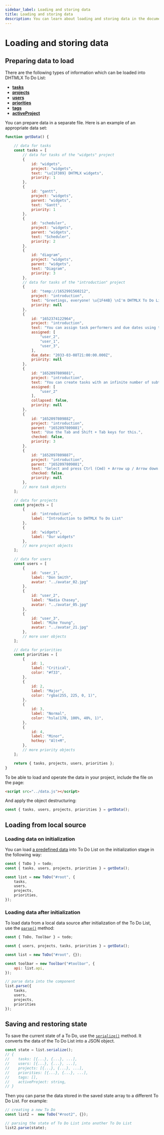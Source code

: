 ```yaml
---
sidebar_label: Loading and storing data
title: Loading and storing data
description: You can learn about loading and storing data in the documentation of the DHTMLX JavaScript To Do List library. Browse developer guides and API reference, try out code examples and live demos, and download a free 30-day evaluation version of DHTMLX To Do List.
---
```


# Loading and storing data

## Preparing data to load

There are the following types of information which can be loaded into DHTMLX To Do List:

- [**tasks**](api/configs/tasks_config.md)
- [**projects**](api/configs/projects_config.md)
- [**users**](api/configs/users_config.md)
- [**priorities**](api/configs/priorities_config.md)
- [**tags**](api/configs/tags_config.md)
- [**activeProject**](api/configs/activeproject_config.md)

You can prepare data in a separate file. Here is an example of an appropriate data set:

~~~js title="data.js"
function getData() {

    // data for tasks
    const tasks = [
        // data for tasks of the "widgets" project
        {
            id: "widgets",
            project: "widgets",
            text: "\u{1F389} DHTMLX widgets",
            priority: 1
        },
        {
            id: "gantt",
            project: "widgets",
            parent: "widgets",
            text: "Gantt",
            priority: 1
        },
        {
            id: "scheduler",
            project: "widgets",
            parent: "widgets",
            text: "Scheduler",
            priority: 2
        },
        {
            id: "diagram",
            project: "widgets",
            parent: "widgets",
            text: "Diagram",
            priority: 3
        },
        // data for tasks of the "introduction" project    
        {
            id: "temp://1652991560212",
            project: "introduction",
            text: "Greetings, everyone! \u{1F44B} \nI'm DHTMLX To Do List.",
            priority: null
        },
        {
            id: "1652374122964",
            project: "introduction",
            text: "You can assign task performers and due dates using the menu.",
            assigned: [
                "user_2",
                "user_1",
                "user_3",
            ],
            due_date: "2033-03-08T21:00:00.000Z",
            priority: null
        },
        {
            id: "1652097809881",
            project: "introduction",
            text: "You can create tasks with an infinite number of subtasks.",
            assigned: [
                "user_2"
            ],
            collapsed: false,
            priority: null
        },
        {
            id: "1652097809882",
            project: "introduction",
            parent: "1652097809881",
            text: "Use the Tab and Shift + Tab keys for this.",
            checked: false,
            priority: 3
        },
        {
            id: "1652097809887",
            project: "introduction",
            parent: "1652097809881",
            text: "Select and press Ctrl (Cmd) + Arrow up / Arrow down to change the task order.",
            checked: false,
            priority: null
        },
        // more task objects
    ];

    // data for projects
    const projects = [
        {
            id: "introduction",
            label: "Introduction to DHTMLX To Do List"
        },
        {
            id: "widgets",
            label: "Our widgets"
        },
        // more project objects
    ];

    // data for users
    const users = [
        {
            id: "user_1",
            label: "Don Smith",
            avatar: "../avatar_02.jpg"
        },
        {
            id: "user_2",
            label: "Nadia Chasey",
            avatar: "../avatar_05.jpg"
        },
        {
            id: "user_3",
            label: "Mike Young",
            avatar: "../avatar_21.jpg"
        },
        // more user objects
    ];

    // data for priorities
    const priorities = [
        {
            id: 1,
            label: "Critical",
            color: "#f33",
        },
        {
            id: 2,
            label: "Major",
            color: "rgba(255, 225, 0, 1)",
        },
        {
            id: 3,
            label: "Normal",
            color: "hsla(170, 100%, 40%, 1)",
        },
        {
            id: 4,
            label: "Minor",
            hotkey: "Alt+M",
        },
        // more priority objects
    ];

    return { tasks, projects, users, priorities };
}
~~~

To be able to load and operate the data in your project, include the file on the page:

~~~html title="index.html"
<script src="../data.js"></script>
~~~

And apply the object destructuring:

~~~js title="index.js"
const { tasks, users, projects, priorities } = getData();
~~~

## Loading from local source

### Loading data on initialization

You can load [a predefined data](guides/loading_data.md#preparing-data-to-load) into To Do List on the initialization stage in the following way:

~~~js {2,5-8} title="index.js"
const { ToDo } = todo;
const { tasks, users, projects, priorities } = getData();

const list = new ToDo("#root", {
    tasks,
    users,
    projects,
    priorities,
});
~~~

### Loading data after initialization

To load data from a local data source after initialization of the To Do List, use the [`parse()`](api/methods/parse_method.md) method:

~~~js {3,5,12-17} title="index.js"
const { ToDo, Toolbar } = todo;

const { users, projects, tasks, priorities } = getData();

const list = new ToDo("#root", {});

const toolbar = new Toolbar("#toolbar", {
    api: list.api,
});

// parse data into the component
list.parse({
    tasks,
    users,
    projects,
    priorities
});
~~~

## Saving and restoring state

To save the current state of a To Do, use the [`serialize()`](api/methods/serialize_method.md) method. It converts the data of the To Do List into a JSON object.

~~~js
const state = list.serialize();
// {
//    tasks: [{...}, {...}, ...],
//    users: [{...}, {...}, ...],
//    projects: [{...}, {...}, ...],
//    priorities: [{...}, {...}, ...],
//    tags: [],
//    activeProject: string,
// }
~~~

Then you can parse the data stored in the saved state array to a different To Do List. For example:

~~~js
// creating a new To Do
const list2 =  new ToDo("#root2", {});

// parsing the state of To Do List into another To Do List
list2.parse(state);
~~~